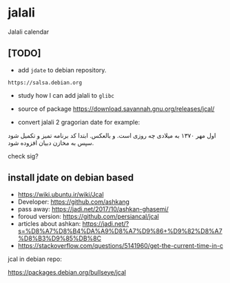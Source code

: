 # jalali

Jalali calendar

## [TODO]
* add `jdate` to debian repository. 

`https://salsa.debian.org`


* study how I can add jalali to `glibc`

* source of package
  https://download.savannah.gnu.org/releases/jcal/
* convert jalali 2 gragorian date for example:

اول مهر ۱۳۷۰
به میلادی چه روزی است. و بالعکس.
ابتدا کد برنامه تمیز و تکمیل شود سپس به مخازن دبیان افزوده شود.

check sig?

## install jdate on debian based

* https://wiki.ubuntu.ir/wiki/Jcal
* Developer: https://github.com/ashkang
* pass away: https://jadi.net/2017/10/ashkan-ghasemi/
* foroud version: https://github.com/persiancal/jcal
* articles about ashkan: https://jadi.net/?s=%D8%A7%D8%B4%DA%A9%D8%A7%D9%86+%D9%82%D8%A7%D8%B3%D9%85%DB%8C
* https://stackoverflow.com/questions/5141960/get-the-current-time-in-c

jcal in debian repo:

https://packages.debian.org/bullseye/jcal
